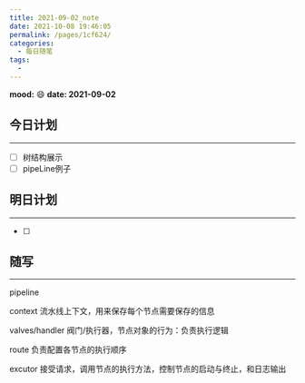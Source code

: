 ```yaml
---
title: 2021-09-02_note
date: 2021-10-08 19:46:05
permalink: /pages/1cf624/
categories:
  - 每日随笔
tags:
  - 
---
```

**mood:** :smile:  																		**date: 2021-09-02**  
## 今日计划  
------
- [ ]  树结构展示
- [ ]  pipeLine例子
## 明日计划  
------
- [ ]  
## 随写 
------

pipeline 

context 流水线上下文，用来保存每个节点需要保存的信息

valves/handler 阀门/执行器，节点对象的行为：负责执行逻辑

route 负责配置各节点的执行顺序

excutor 接受请求，调用节点的执行方法，控制节点的启动与终止，和日志输出

